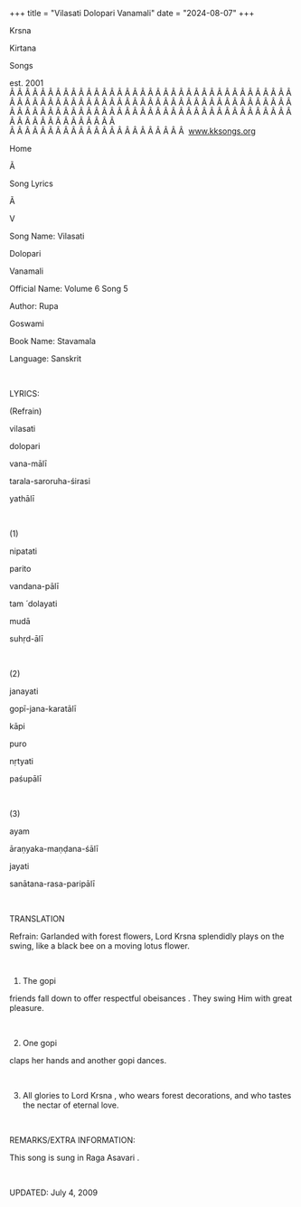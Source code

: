 +++ 
title = "Vilasati Dolopari Vanamali"
date = "2024-08-07"
+++

Krsna
 
Kirtana
 
Songs

est. 2001
Â Â Â Â Â Â Â Â Â Â Â Â Â Â Â Â Â Â Â Â Â Â Â Â Â Â Â Â Â Â Â Â Â Â Â Â Â Â Â Â Â Â Â Â Â Â Â Â Â Â Â Â Â Â Â Â Â Â Â Â Â Â Â Â Â Â Â Â Â Â Â Â Â Â Â Â Â Â Â Â Â Â Â Â Â Â Â Â Â Â Â Â Â Â Â Â Â Â Â Â Â Â Â Â Â Â Â Â Â Â Â Â Â Â Â Â Â Â Â Â Â Â Â Â Â  
Â Â Â Â Â Â Â Â Â Â Â Â Â Â Â Â Â Â Â Â Â Â Â  
www.kksongs.org








Home


Ã 
 
Song Lyrics
 
Ã 
 
V


Song Name: 
Vilasati
 
Dolopari
 
Vanamali


Official Name: Volume 6 Song 5


Author: 
Rupa
 
Goswami




Book Name: 
Stavamala


Language: 
Sanskrit




 


LYRICS:


(Refrain)


vilasati
 
dolopari
 
vana-mālī


tarala-saroruha-śirasi
 
yathālī


 


(1)


nipatati
 
parito
 
vandana-pālī


tam
́ 
dolayati
 
mudā
 
suhṛd-ālī


 


(2)


janayati
 
gopī-jana-karatālī


kāpi
 
puro
 
nṛtyati
 
paśupālī


 


(3)


ayam
 
āraṇyaka-maṇḍana-śālī


jayati
 
sanātana-rasa-paripālī


 


TRANSLATION


Refrain: Garlanded with
forest flowers, Lord 
Krsna
 splendidly plays on the
swing, like a black bee on a moving lotus flower.


 


1) The 
gopi

friends fall down to offer respectful 
obeisances
.
They swing Him with great pleasure. 


 


2) One 
gopi

claps her hands and another 
gopi
 dances.


 


3) All glories to Lord 
Krsna
, who wears forest decorations, and who tastes the
nectar of eternal love.


 


REMARKS/EXTRA INFORMATION:


This
song is sung in Raga 
Asavari
.


 


UPDATED:
 July 4, 2009